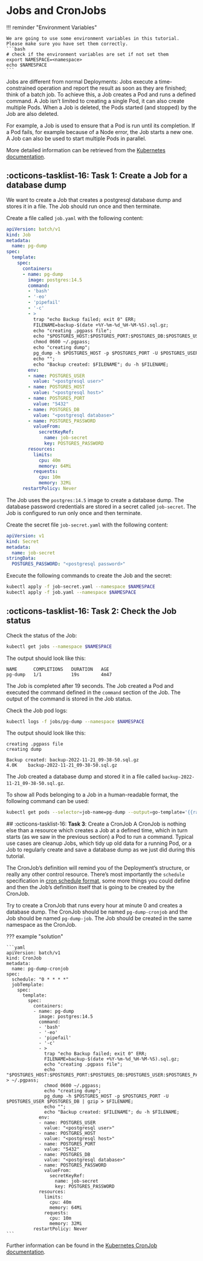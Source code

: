 # Jobs and CronJobs

!!! reminder "Environment Variables"

    We are going to use some environment variables in this tutorial. Please make sure you have set them correctly.
    ```bash
    # check if the environment variables are set if not set them
    export NAMESPACE=<namespace>
    echo $NAMESPACE
    ```

Jobs are different from normal Deployments: Jobs execute a time-constrained operation and report the result as soon as they are finished; think of a batch job. To achieve this, a Job creates a Pod and runs a defined command. A Job isn’t limited to creating a single Pod, it can also create multiple Pods. When a Job is deleted, the Pods started (and stopped) by the Job are also deleted.

For example, a Job is used to ensure that a Pod is run until its completion. If a Pod fails, for example because of a Node error, the Job starts a new one. A Job can also be used to start multiple Pods in parallel.

More detailed information can be retrieved from the [Kubernetes documentation](https://kubernetes.io/docs/concepts/workloads/controllers/jobs-run-to-completion/).

## :octicons-tasklist-16: **Task 1**: Create a Job for a database dump
We want to create a Job that creates a postgresql database dump and stores it in a file. The Job should run once and then terminate.

Create a file called `job.yaml` with the following content:

```yaml
apiVersion: batch/v1
kind: Job
metadata:
  name: pg-dump
spec:
  template:
    spec:
      containers:
      - name: pg-dump
        image: postgres:14.5
        command: 
        - 'bash'
        - '-eo'
        - 'pipefail'
        - '-c'
        - >
          trap "echo Backup failed; exit 0" ERR;
          FILENAME=backup-$(date +%Y-%m-%d_%H-%M-%S).sql.gz;
          echo "creating .pgpass file";
          echo "$POSTGRES_HOST:$POSTGRES_PORT:$POSTGRES_DB:$POSTGRES_USER:$POSTGRES_PASSWORD" > ~/.pgpass;
          chmod 0600 ~/.pgpass;
          echo "creating dump";
          pg_dump -h $POSTGRES_HOST -p $POSTGRES_PORT -U $POSTGRES_USER $POSTGRES_DB | gzip > $FILENAME;
          echo "";
          echo "Backup created: $FILENAME"; du -h $FILENAME;
        env:
        - name: POSTGRES_USER
          value: "<postgresql user>"
        - name: POSTGRES_HOST
          value: "<postgresql host>"
        - name: POSTGRES_PORT
          value: "5432"
        - name: POSTGRES_DB
          value: "<postgresql database>"
        - name: POSTGRES_PASSWORD
          valueFrom:
            secretKeyRef:
              name: job-secret
              key: POSTGRES_PASSWORD
        resources:
          limits:
            cpu: 40m
            memory: 64Mi
          requests:
            cpu: 10m
            memory: 32Mi
      restartPolicy: Never
```

The Job uses the `postgres:14.5` image to create a database dump. The database password credentials are stored in a secret called `job-secret`. The Job is configured to run only once and then terminate.

Create the secret file `job-secret.yaml` with the following content:

```yaml
apiVersion: v1
kind: Secret
metadata:
  name: job-secret
stringData:
  POSTGRES_PASSWORD: "<postgresql password>"
```

Execute the following commands to create the Job and the secret:

```bash
kubectl apply -f job-secret.yaml --namespace $NAMESPACE
kubectl apply -f job.yaml --namespace $NAMESPACE
```

## :octicons-tasklist-16: **Task 2**: Check the Job status
Check the status of the Job:

```bash
kubectl get jobs --namespace $NAMESPACE
```

The output should look like this:

```
NAME      COMPLETIONS   DURATION   AGE
pg-dump   1/1           19s        4m47
```

The Job is completed after 19 seconds. The Job created a Pod and executed the command defined in the `command` section of the Job. The output of the command is stored in the Job status.

Check the Job pod logs:

```bash
kubectl logs -f jobs/pg-dump --namespace $NAMESPACE
```

The output should look like this:

```
creating .pgpass file
creating dump

Backup created: backup-2022-11-21_09-38-50.sql.gz
4.0K    backup-2022-11-21_09-38-50.sql.gz
```

The Job created a database dump and stored it in a file called `backup-2022-11-21_09-38-50.sql.gz`.

To show all Pods belonging to a Job in a human-readable format, the following command can be used:

```bash
kubectl get pods --selector=job-name=pg-dump --output=go-template='{{range .items}}{{.metadata.name}}{{end}}' --namespace $NAMESPACE
```

## :octicons-tasklist-16: **Task 3**: Create a CronJob
A CronJob is nothing else than a resource which creates a Job at a defined time, which in turn starts (as we saw in the previous section) a Pod to run a command. Typical use cases are cleanup Jobs, which tidy up old data for a running Pod, or a Job to regularly create and save a database dump as we just did during this tutorial.

The CronJob’s definition will remind you of the Deployment’s structure, or really any other control resource. There’s most importantly the `schedule` specification in [cron schedule format](https://crontab.guru/), some more things you could define and then the Job’s definition itself that is going to be created by the CronJob.

Try to create a CronJob that runs every hour at minute 0 and creates a database dump. The CronJob should be named `pg-dump-cronjob` and the Job should be named `pg-dump-job`. The Job should be created in the same namespace as the CronJob.

??? example "solution"

    ```yaml
    apiVersion: batch/v1
    kind: CronJob
    metadata:
      name: pg-dump-cronjob
    spec:
      schedule: "0 * * * *"
      jobTemplate:
        spec:
          template:
            spec:
              containers:
              - name: pg-dump
                image: postgres:14.5
                command: 
                - 'bash'
                - '-eo'
                - 'pipefail'
                - '-c'
                - >
                  trap "echo Backup failed; exit 0" ERR;
                  FILENAME=backup-$(date +%Y-%m-%d_%H-%M-%S).sql.gz;
                  echo "creating .pgpass file";
                  echo "$POSTGRES_HOST:$POSTGRES_PORT:$POSTGRES_DB:$POSTGRES_USER:$POSTGRES_PASSWORD" > ~/.pgpass;
                  chmod 0600 ~/.pgpass;
                  echo "creating dump";
                  pg_dump -h $POSTGRES_HOST -p $POSTGRES_PORT -U $POSTGRES_USER $POSTGRES_DB | gzip > $FILENAME;
                  echo "";
                  echo "Backup created: $FILENAME"; du -h $FILENAME;
                env:
                - name: POSTGRES_USER
                  value: "<postgresql user>"
                - name: POSTGRES_HOST
                  value: "<postgresql host>"
                - name: POSTGRES_PORT
                  value: "5432"
                - name: POSTGRES_DB
                  value: "<postgresql database>"
                - name: POSTGRES_PASSWORD
                  valueFrom:
                    secretKeyRef:
                      name: job-secret
                      key: POSTGRES_PASSWORD
                resources:
                  limits:
                    cpu: 40m
                    memory: 64Mi
                  requests:
                    cpu: 10m
                    memory: 32Mi
              restartPolicy: Never
    ```

Further information can be found in the [Kubernetes CronJob documentation](https://kubernetes.io/docs/concepts/workloads/controllers/cron-jobs/).
